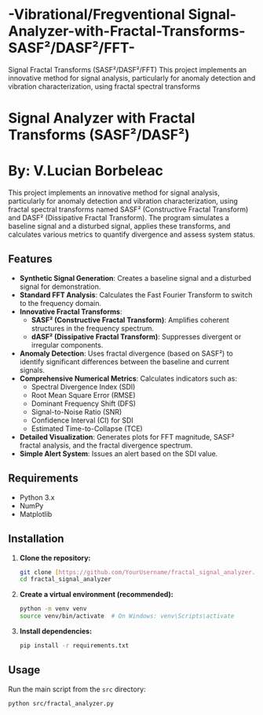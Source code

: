 # -Vibrational/Fregventional Signal-Analyzer-with-Fractal-Transforms-SASF²/DASF²/FFT-
Signal  Fractal Transforms (SASF²/DASF²/FFT)  This project implements an innovative method for signal analysis, particularly for anomaly detection and vibration characterization, using fractal spectral transforms
# Signal Analyzer with Fractal Transforms (SASF²/DASF²)
# By: V.Lucian Borbeleac
This project implements an innovative method for signal analysis, particularly for anomaly detection and vibration characterization, using fractal spectral transforms named SASF² (Constructive Fractal Transform) and DASF² (Dissipative Fractal Transform). The program simulates a baseline signal and a disturbed signal, applies these transforms, and calculates various metrics to quantify divergence and assess system status.

## Features

* **Synthetic Signal Generation**: Creates a baseline signal and a disturbed signal for demonstration.
* **Standard FFT Analysis**: Calculates the Fast Fourier Transform to switch to the frequency domain.
* **Innovative Fractal Transforms**:
    * **SASF² (Constructive Fractal Transform)**: Amplifies coherent structures in the frequency spectrum.
    * **dASF² (Dissipative Fractal Transform)**: Suppresses divergent or irregular components.
* **Anomaly Detection**: Uses fractal divergence (based on SASF²) to identify significant differences between the baseline and current signals.
* **Comprehensive Numerical Metrics**: Calculates indicators such as:
    * Spectral Divergence Index (SDI)
    * Root Mean Square Error (RMSE)
    * Dominant Frequency Shift (DFS)
    * Signal-to-Noise Ratio (SNR)
    * Confidence Interval (CI) for SDI
    * Estimated Time-to-Collapse (TCE)
* **Detailed Visualization**: Generates plots for FFT magnitude, SASF² fractal analysis, and the fractal divergence spectrum.
* **Simple Alert System**: Issues an alert based on the SDI value.

## Requirements

* Python 3.x
* NumPy
* Matplotlib

## Installation

1.  **Clone the repository:**
    ```bash
    git clone [https://github.com/YourUsername/fractal_signal_analyzer.git](https://github.com/YourUsername/fractal_signal_analyzer.git)
    cd fractal_signal_analyzer
    ```

2.  **Create a virtual environment (recommended):**
    ```bash
    python -m venv venv
    source venv/bin/activate  # On Windows: venv\Scripts\activate
    ```

3.  **Install dependencies:**
    ```bash
    pip install -r requirements.txt
    ```

## Usage

Run the main script from the `src` directory:

```bash
python src/fractal_analyzer.py
